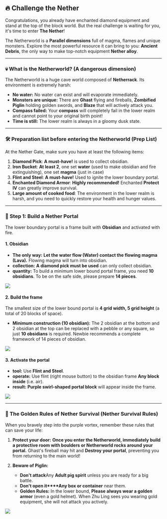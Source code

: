 ## 🔥 Challenge the Nether



Congratulations, you already have enchanted diamond equipment and stand at the top of the block world. But the real challenge is waiting for you, it's time to enter **The Nether**!

The Netherworld is a **Parallel dimensions** full of magma, flames and unique monsters. Explore the most powerful resource it can bring to you: **Ancient Debris**, the only way to make top-notch equipment **Nether alloy**.

------



### 💀 What is the Netherworld? (A dangerous dimension)



The Netherworld is a huge cave world composed of **Netherrack**. Its environment is extremely harsh:

- **No water:** No water can exist and will evaporate immediately.
- **Monsters are unique:** There are **Ghast** flying and fireballs, **Zombified Piglin** holding golden swords, and **Blaze** that will actively attack you.
- **Compass failed:** Your **compass** will completely fail in the lower realm and cannot point to your original birth point!
- **Time is still:** The lower realm is always in a gloomy dusk state.

------



### 🛠️ Preparation list before entering the Netherworld (Prep List)



At the Nether Gate, make sure you have at least the following items:

1. **Diamond Pick**: **A must-have!** is used to collect obsidian.
2. **Iron Bucket**: **At least 2**, one set **water** (used to make obsidian and fire extinguishing), one set **magma** (just in case)
3. **Flint and Steel**: **A must-have!** Used to ignite the lower boundary portal.
4. **Enchanted Diamond Armor**: **Highly recommended!** Enchanted **Protect IV** can greatly improve survival.
5. **Large amount of cooked food**: The environment in the lower realm is harsh, and you need to quickly restore your health and hunger values.

------



### 🔮 Step 1: Build a Nether Portal



The lower boundary portal is a frame built with **Obsidian** and activated with fire.



#### 1. Obsidian



- **The only way:** **Let the water flow (Water) contact the flowing magma (Lava).** Flowing magma will turn into obsidian.
- **collection:** **A diamond pick must be used** can only collect obsidian.
- **quantity:** To build a minimum lower bound portal frame, you need **10 obsidians**. To be on the safe side, please prepare **14 pieces**.

![](https://zh.minecraft.wiki/images/Obsidian_JE3_BE2.png?31e17&format=original)



#### 2. Build the frame



The smallest size of the lower bound portal is **4 grid width, 5 grid height** (a total of 20 blocks of space).

- **Minimum construction (10 obsidian):** The 2 obsidian at the bottom and 2 obsidian at the top can be replaced with a pebble or any square, so just **10 obsidians** is required. Newbie recommends a complete framework of 14 pieces of obsidian.

![](https://zh.minecraft.wiki/images/Nether_portal_%28animated%29.png?441e3&format=original)

#### 3. Activate the portal



- **tool:** Use **Flint and Steel**.
- **operate:** Use flint (right mouse button) to the obsidian frame **Any block inside** (i.e. air).
- **result:** **Purple swirl-shaped portal block** will appear inside the frame.

![](https://zh.minecraft.wiki/images/Nether_Portal_BE.gif?92f7b&format=original)

------



### 🚨 The Golden Rules of Nether Survival (Nether Survival Rules)



When you bravely step into the purple vortex, remember these rules that can save your life:

1. **Protect your door:** **Once you enter the Netherworld, immediately build a protective room with boulders or Netherworld rocks around your portal.** Ghast's fireball may hit and **Destroy your portal**, preventing you from returning to the main world!

2. **Beware of Piglin:**

   - **Don't attack**Any **Adult pig spirit** unless you are ready for a big battle.
   - **Don't open it****Any box or container** near them.
   - **Golden Rules:** In the lower bound, **Please always wear a golden armor** (even a gold helmet). When Zhu Ling sees you wearing gold equipment, she will not attack you actively.

![](https://zh.minecraft.wiki/images/Piglin_Attacking_with_melee_weapon.png?ca8ab&format=original)